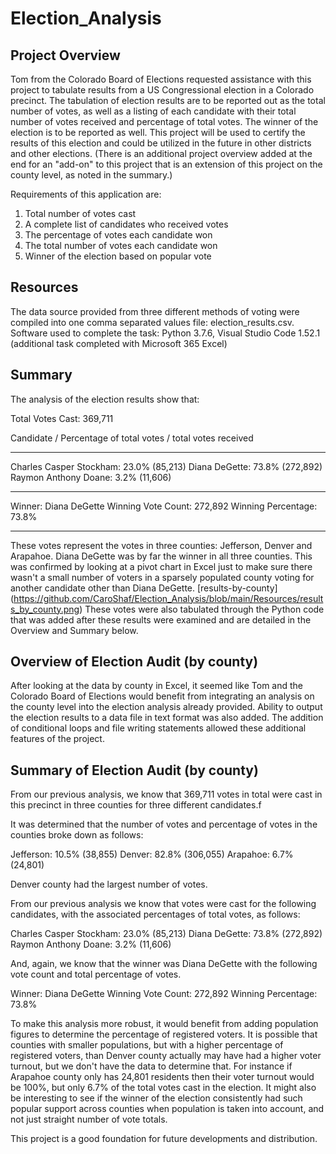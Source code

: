 # Election_Analysis
## Project Overview
Tom from the Colorado Board of Elections requested assistance with this project to tabulate results from a US Congressional election in a Colorado precinct.  The tabulation of
election results are to be reported out as the total number of votes, as well as a listing of each candidate with their total number of votes received and percentage of total votes. 
The winner of the election is to be reported as well.  This project will be used to certify the results of this election and could be utilized in the future in other districts and
other elections. (There is an additional project overview added at the end for an "add-on" to this project that is an extension of this project on the county level, as noted in the summary.)

Requirements of this application are: 
1. Total number of votes cast
2. A complete list of candidates who received votes
3. The percentage of votes each candidate won
4. The total number of votes each candidate won
5. Winner of the election based on popular vote

## Resources
The data source provided from three different methods of voting were compiled into one comma separated values file: election_results.csv.
Software used to complete the task:  Python 3.7.6, Visual Studio Code 1.52.1 (additional task completed with Microsoft 365 Excel)

## Summary
The analysis of the election results show that:

Total Votes Cast: 369,711

Candidate / Percentage of total votes / total votes received
____________________________________________________________
Charles Casper Stockham: 23.0% (85,213)
Diana DeGette: 73.8% (272,892)
Raymon Anthony Doane: 3.2% (11,606)

-------------------------
Winner: Diana DeGette
Winning Vote Count: 272,892
Winning Percentage: 73.8%

-------------------------

These votes represent the votes in three counties: Jefferson, Denver and Arapahoe.  Diana DeGette was by far the winner in all three counties.  This was confirmed by looking at a
pivot chart in Excel just to make sure there wasn't a small number of voters in a sparsely populated county voting for another candidate other than Diana DeGette.
[results-by-county] (https://github.com/CaroShaf/Election_Analysis/blob/main/Resources/results_by_county.png) These votes were also tabulated through the Python code that was added after these results were examined and are detailed in the Overview and Summary below.

## Overview of Election Audit (by county)
After looking at the data by county in Excel, it seemed like Tom and the Colorado Board of Elections would benefit from integrating an analysis on the county level into the election 
analysis already provided. Ability to output the election results to a data file in text format was also added.  The addition of conditional loops and file writing statements
allowed these additional features of the project.


## Summary of Election Audit (by county)
From our previous analysis, we know that 369,711 votes in total were cast in this precinct in three counties for three different candidates.f

It was determined that the number of votes and percentage of votes in the counties broke down as follows:

Jefferson: 10.5% (38,855)
Denver: 82.8% (306,055)
Arapahoe: 6.7% (24,801)

Denver county had the largest number of votes.

From our previous analysis we know that votes were cast for the following candidates, with the associated percentages of total votes, as follows:

Charles Casper Stockham: 23.0% (85,213)
Diana DeGette: 73.8% (272,892)
Raymon Anthony Doane: 3.2% (11,606)

And, again, we know that the winner was Diana DeGette with the following vote count and total percentage of votes.

Winner: Diana DeGette
Winning Vote Count: 272,892
Winning Percentage: 73.8%

To make this analysis more robust, it would benefit from adding population figures to determine the percentage of registered voters.  It is possible that counties with smaller
populations, but with a higher percentage of registered voters, than Denver county actually may have had a higher voter turnout, but we don't have the data to determine that.  For
instance if Arapahoe county only has 24,801 residents then their voter turnout would be 100%, but only 6.7% of the total votes cast in the election.  It
might also be interesting to see if the winner of the election consistently had such popular support across counties when population is taken into account, and not just straight number of vote totals.

This project is a good foundation for future developments and distribution.


